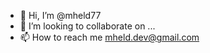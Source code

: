- 👋 Hi, I’m @mheld77
- 💞️ I’m looking to collaborate on ...
- 📫 How to reach me mheld.dev@gmail.com

<!---
mheld77/mheld77 is a ✨ special ✨ repository because its `README.md` (this file) appears on your GitHub profile.
You can click the Preview link to take a look at your changes.
--->
